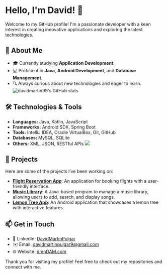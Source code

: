 # Hello, I'm David! 👋

Welcome to my GitHub profile! I'm a passionate developer with a keen interest in creating innovative applications and exploring the latest technologies. 

## 🌱 About Me
- 🎓 Currently studying **Application Development**.
- 💻 Proficient in **Java**, **Android Development**, and **Database Management**.
- 🔍 Always curious about new technologies and eager to learn.
![davidmartin99's GitHub stats](https://github-readme-stats.vercel.app/api?username=davidmartin99&show_icons=true&theme=tokyonight)
## 🛠️ Technologies & Tools
- **Languages:** Java, Kotlin, JavaScript
- **Frameworks:** Android SDK, Spring Boot
- **Tools:** IntelliJ IDEA, Oracle VirtualBox, Git, GitHub
- **Databases:** MySQL, SQLite
- **Others:** XML, JSON, RESTful APIs
![](https://github-readme-stats.vercel.app/api/top-langs/?username=davidmartin99&theme=gruvbox&hide_border=false&include_all_commits=false&count_private=false&layout=compact)

## 📂 Projects
Here are some of the projects I’ve been working on:


- **[Flight Reservation App](link_to_your_project)**: An application for booking flights with a user-friendly interface.
- **[Music Library](link_to_your_project)**: A Java-based program to manage a music library, allowing users to add, search, and display songs.
- **[Lemon Tree App](link_to_your_project)**: An Android application that showcases a lemon tree with interactive features.

## 📫 Get in Touch
- 💼 LinkedIn: [DavidMartinPulgar](https://www.linkedin.com/in/david-martin-pulgar/)
- ✉️ Email: [davidmartinpulgar9@gmail.com](davidmartinpulgar9@gmail.com)
- 🌐 Website: [dmpDAM.com](https://dmpDAM.com)

Thank you for visiting my profile! Feel free to check out my repositories and connect with me.
